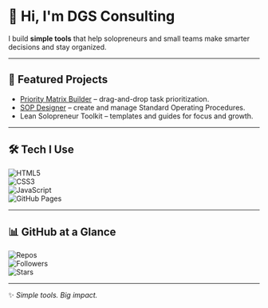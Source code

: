 # 👋 Hi, I'm DGS Consulting  

I build **simple tools** that help solopreneurs and small teams make smarter decisions and stay organized.  

---

## 🚀 Featured Projects  
- [Priority Matrix Builder](https://dgsconsulting.github.io/priority-matrix-builder/) – drag-and-drop task prioritization.  
- [SOP Designer](https://github.com/DGSConsulting/SOP-Designer) – create and manage Standard Operating Procedures.  
- Lean Solopreneur Toolkit – templates and guides for focus and growth.  

---

## 🛠️ Tech I Use  
![HTML5](https://img.shields.io/badge/-HTML5-E34F26?logo=html5&logoColor=white&style=flat)  
![CSS3](https://img.shields.io/badge/-CSS3-1572B6?logo=css3&logoColor=white&style=flat)  
![JavaScript](https://img.shields.io/badge/-JavaScript-F7DF1E?logo=javascript&logoColor=black&style=flat)  
![GitHub Pages](https://img.shields.io/badge/-GitHub%20Pages-222222?logo=githubpages&logoColor=white&style=flat)  

---

## 📊 GitHub at a Glance  
![Repos](https://img.shields.io/badge/Public_Repos-6-blue?style=flat)  
![Followers](https://img.shields.io/github/followers/DGSConsulting?style=flat)  
![Stars](https://img.shields.io/github/stars/DGSConsulting?style=flat)  

---

✨ _Simple tools. Big impact._  

